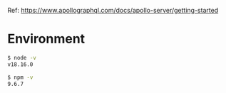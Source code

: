 Ref: https://www.apollographql.com/docs/apollo-server/getting-started

# Environment

```bash
$ node -v
v18.16.0

$ npm -v
9.6.7
```
